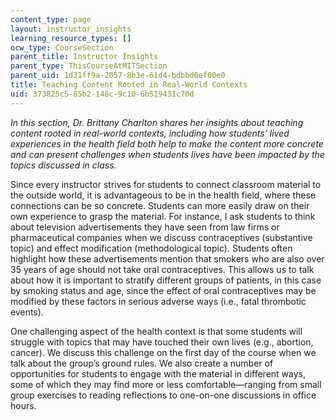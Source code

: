 ```yaml
---
content_type: page
layout: instructor_insights
learning_resource_types: []
ocw_type: CourseSection
parent_title: Instructor Insights
parent_type: ThisCourseAtMITSection
parent_uid: 1d31ff9a-2057-8b3e-61d4-bdbbd0ef00e0
title: Teaching Content Rooted in Real-World Contexts
uid: 373825c5-85b2-148c-9c10-6b519431c70d
---
```


_In this section, Dr. Brittany Charlton shares her insights about teaching content rooted in real-world contexts, including how students’ lived experiences in the health field both help to make the content more concrete and can present challenges when students lives have been impacted by the topics discussed in class._

Since every instructor strives for students to connect classroom material to the outside world, it is advantageous to be in the health field, where these connections can be so concrete. Students can more easily draw on their own experience to grasp the material. For instance, I ask students to think about television advertisements they have seen from law firms or pharmaceutical companies when we discuss contraceptives (substantive topic) and effect modification (methodological topic). Students often highlight how these advertisements mention that smokers who are also over 35 years of age should not take oral contraceptives. This allows us to talk about how it is important to stratify different groups of patients, in this case by smoking status and age, since the effect of oral contraceptives may be modified by these factors in serious adverse ways (i.e., fatal thrombotic events).

One challenging aspect of the health context is that some students will struggle with topics that may have touched their own lives (e.g., abortion, cancer). We discuss this challenge on the first day of the course when we talk about the group’s ground rules. We also create a number of opportunities for students to engage with the material in different ways, some of which they may find more or less comfortable—ranging from small group exercises to reading reflections to one-on-one discussions in office hours.